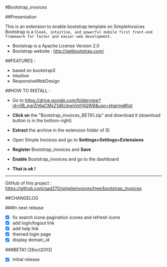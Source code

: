 #Bootstrap_invoices

##Presentation

This is an extension to enable bootstrap template on SimpleInvoices
Bootstrap is a `Sleek, intuitive, and powerful mobile first front-end framework for faster and easier web development.`

* Bootstrap is a Apache License Version 2.0
* Bootstrap website : http://getbootstrap.com/

##FEATURES :
* based on bootstrap3  
* Intuitive
* ResponsiveWebDesign  

##HOW TO INSTALL :

* Go to https://drive.google.com/folderview?id=0B_pgrZh6aCMsZ1d6clpwVmY4QW8&usp=sharing#list

* **Click on** the "Bootstrap_invoices_BETA1.zip" and download it (download button is in the bottom-right)

* **Extract** the archive in the extension folder of SI

* Open Simple Invoices and go to **Settings>Settings>Extensions**

* **Register** Bootstrap_invoices and **Save**

* **Enable** Bootstrap_invoices and go to the dashboard 

* **That is ok !**

----------------------------------------------------------
GitHub of this project : https://github.com/sad270/simpleinvoices/tree/bootstrap_invoices


##CHANGELOG

###In next release
- [x] fix search icone pagination icones and refresh icone
- [x] add login/logout link
- [x] add help link
- [x] themed login page
- [x] display domain_id

###BETA1 (28oct2013)
- [x] Initial release
